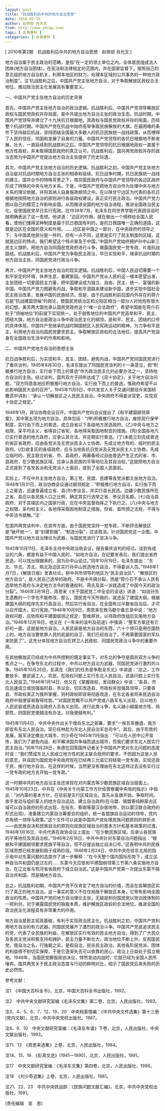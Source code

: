 ```yaml
---
layout: post
title: "抗战胜利后中共的地方自治思想"
date: 2010-02-15
author: 赵铁锁 肖光文
from: http://www.yhcqw.com/
tags: [ 炎黄春秋 ]
categories: [ 炎黄春秋 ]
---
```



[ 2010年第2期　抗战胜利后中共的地方自治思想　赵铁锁 肖光文 ]


地方自治属于民主政治的范畴，是指“在一定的领土单位之内，全体居民组成法人团体(地方自治团体)，在宪法和法律规定的范围内，并在国家监督下，按照自己的意志组织地方自治机关，利用本地区的财力，处理本区域的公共事务的一种地方政治制度”。注’抗战胜利之后，中国共产党主张地方自治，对于争取解放区政权合法地位，推动政治民主化发展具有重要意义。

一、中国共产党主张地方自治的历史背景


首先，中国共产党主张地方自治的政治逻辑。抗战胜利后，中国共产党领导解放区政权与国民党政权并存局面，是中共提出地方自治主张的政治生态。抗战时期，中国共产党领导并建立了十九块抗日根据地，其政权与国民党政权并存的局面，历经整个抗战时期。中国共产党在抗战中始终高举争取民族解放的大旗，在最困难的条件下坚持敌后抗战，坚持团结全国最大多数人的抗日民族统一战线政策，从而博得了人民的信任，巩固和发展了自身的力量。中国共产党领导的各抗日根据地不断发展、壮大，一直延续到抗战胜利之后。中国共产党领导的抗日根据地政权一直属于地方性政权，并未取得国民政府的真正认可。抗战胜利后，国共两党政权并存的政治态势为中国共产党提出地方自治主张提供了历史际遇。


其次，中国共产党主张地方自治的历史逻辑。抗战胜利之初，中国共产党主张地方自治是对抗战时期地方自治主张的相承和延续。抗日战争时期，抗日民族统一战线的建立，国共合作的特殊背景之下，南京国民政府与中国共产党领导的各边区政府形成了特殊的中央与地方关系。于是，中国共产党把地方自治作为处理中央与地方关系的理论依据，并将其纳入自身施政纲领之中。在以陕甘宁边区为代表的各抗日根据地按照地方自治的原则进行各级政权建设，真正实行民主政治。中国共产党力图以自己的模范工作影响全国，从而推进全国的地方自治进程，推进全国政治民主化，促使国民党早日实行宪政。在1938年7月，毛泽东在同世界学联代表团谈话时就明确表达了这一思想。他讲道：“边区的作用，就在做出一个榜样给全国人民看，使他们懂得这种制度是最于抗日救国有利的，是抗日救国唯一正确的道路，这就是边区在全国的意义和作用。……边区是中国之一部分，在中央政府的领导之下，与中国其他部分是一样的，但有一点不同，这里是实行了民主制度的区域，这就是边区的特点。我们希望这个特点普及于中国。”中国共产党始终拥护孙中山新三民主义旗帜，用地方自治同国民党政府进行斗争，揭露国民党一党专政、片面抗战路线。抗战胜利后，中国共产党为争取民主政治，早日实现和平，继承抗战时期的地方自治主张，同国民党进行政治斗争。


再次，中国共产党主张地方自治的现实逻辑。抗战胜利后，中国人民迫切需要一个和平安定的环境，休养生息，重建家园。中国共产党从人民的这一根本愿望出发，主张团结一切爱国民主力量，把中国建设成为独立、自由、民主、统一、富强的新中国。中国共产党力图避免内战，争取和平道路来建设新中国，逐步实现中国社会民主政治改革，发展中国的民族经济。但是，由于抗战胜利前后国内外存在的蒋介石是“抗战建国领袖”的舆论，使国民党统治区和沦陷区相当一部分人对他抱有很大的幻想。美苏两大国也承认国民党政府这个“唯一合法政府”，希望中国能在蒋介石处于“领袖地位”的前提下实现统一。处于弱势地位的中国共产党高举和平、民主、团结大旗，地方自治是政治斗争中政治民主化的纲领，是和平、民主、团结的口号的具体体现。中国共产党继承抗战时期国统区人民宪政运动的精神，为力争和平民主，利用地方自治向国民党要求民主，争取解放区政权的合法地位，提高共产党自身在全国政治生活中的作用和影响。

二、中国共产党地方自治的思想主张


抗日战争胜利后，为实现和平、民主、团结，避免内战，中国共产党同国民党进行了重庆谈判。1945年8月30日，毛泽东提出了同国民党谈判的十一条意见，把“积极推行地方自治，实行由下而上的普选”作为政治民主化的必要办法之一，坚持地方自治的主张。经过谈判，国共双方于同年达成了《双十协定》，关于地方自治问题，“双方同意各地应积极推行地方自治，实行由下而上的普选，惟政府希望不以此影响国民大会的召开”。1945年11月5日，中共发言人关于交通问题驳斥吴国桢撒谎中讲到：“承认一切解放区之人民民主自治，中央政府不得委派官吏，实现双十协定之规定。”


1946年1月，政治协商会议召开。中国共产党向会议提出了《和平建国纲领草案》，其中第五项为地方自治，具体包括：“(甲)积极推行地方自治，废除现行保甲制度，实行由下而上的普选，成立自省以下各级地方民选政府。(乙)中央与地方之权限，采平均主义，省得自订省宪，各地得采取因地制宜的措施。(丙)全国各地凡已实行普选的地方政府，应承认其合法，并定期实行普选。(丁)未能立刻完成普选的省区省政府，应由各党派及无党派民主人士协商，先成立地方性的、临时的民主政府。(戊)收复区的各级政府，应与当地各抗日党派及无党派民主人士协商，先成立临时的、民主联合的省、市、县政府，再筹备经过自由普选产生正式的省、市、县政府，在少数民族区域，应承认各民族的平等地位及其自治权。”这就把地方自治正式提到了各党各派和无党派人士面前，提到了全国人民面前。


实际上，不仅中共主张地方自治，第三党、民盟、民建等各党派都主张地方自治。1946年1月31日，政治协商会议通过纲领规定：“积极推行地方自治，实行由下而上之普选，迅速普遍成立省、县(市)参议会，并实行县长民选。边疆少数民族所在之省、县应以各民族人口之比例，确定其实行选举之省、参议员名额。(七)自治县政府，对于其辖区内之国家行政，应在中央监督指挥之下执行之。(八)中央与地方之权限，采均权主义。各地得采取因地制宜之措施，但省、县所颁之法规，不得与中央法令抵触。”注’


在国共两党谈判中，在宣传方面，由于国民党坚持一党专政，不断抨击解放区是“破坏统一”，是“封建割据”、“制造分裂”，应该取消。针对国民党这一企图，中国共产党以地方自治理论为武器，与国民党进行了坚决斗争。


1945年10月11日，毛泽东主持中央政治局会议，报告重庆谈判的经过。谈到有成议的六条，都是有益于中国人民的，“如地方自治，在纪要发表后，我们提出省府民选，可以找出根据来的，因为孙中山说过。”同年10月19日，毛泽东提出：“东北、华北、苏北、皖北及边区实行孙中山民选地方自治，不得委派人员。”1946年1月7日，《解放日报》发表社论，称中共所领导的地区为“民主自治区”、“解放区的地方自治”，是人民自己选举的政府。不是中共搞分裂，而是“蒋介石不承认人民有选举地方政府与决定地方法令的普通权利，蒋氏及其一派就造成了中国今天的政治分裂”。1946年3月18日，周恩来《关于国民党二中全会的谈话》讲道：“如说孙先生遗教的一个字也不能修改，那么，国民党今天所做的，就违反了建国大纲。根据建国大纲的程序先实行县自治，然后实行省自治，在全国有过半数省自治后，才可以召开国大，实行宪政。”1946年10月9日，周恩来在致马歇尔备忘录中说：“地方政权问题，应依照和平建国纲领之规定，暂维原状，以待政府改组后实施地方自治。”1946年12月18日，他又在《一年来的谈判及前途》中强调：“整军方案还有它好的一面，这就是地方自治。人民武装是地方自治的东西，六十个师只是用在国防上的。地方自治要依靠人民的武装的自卫，我们已经自治了，不再需要国家的军队来防匪了”。这充分体现地方自治在捍卫人民政权、同国民党政治斗争中的重要作用。


在其他解放区已经成为中共所控制的既定事实下，对东北的争夺是国共双方斗争的焦点之一。在争夺东北的过程中，中共以地方自治为武器，同国民党进行激烈的斗争。1945年10月26日，彭真在《我们的任务是争取全东北》中讲道：“总之，工作要放手，要武装工人，农民，在政权问题上实行东北人民自治，武装问题上实行东北人民自卫。”1946年1月14日，他又在《掌握政权，发动群众》中说：“各县、市应迅速成立或加强临时县、市议会，切实改造县、市政权并加强其领导，只要各县、市政权真正为我所掌握，则村政权即容易彻底改造，在东北各省将来民选自治政府中我便容易取得优势。”“对国民党概不以共产党或八路军名义出现，应以地方人民武装或民选自治政府人员名义出现。进行此类斗争，名义越小越属地方性、局部性，则国民党便越没有办法，对我便越有利。”


1945年11月4日，中共中央作出关于增兵东北之部署，要求“一俟苏军撤退，我方即宣布东北人民自治。现已任林彪为东北人民自治军总司令”。其后，由于形势的发展，我军决定撤出大城市，刘少奇在1945年11月指出：“可以在人民中公开宣传，我们为了避免内战、和平解决国共争端而退出城市，但我们要求东北人民实行民主自治。”同年11月28日，朱德在回答国外记者关于中国共产党对东北问题的态度时说：“我们赞成东北人民成立地方性的民主联合政府的要求，不但因为这是人民的意志，并且因为国民党中央政府现在已经再三允诺它将结束一党专政，实现还政于民，推行地方自治，在这样的时候，当然更没有理由在东北这样过去没有实行过一党专政的地方去开始一党专政。”


这一时期中共的地方自治主张还体现在对内蒙古等少数民族区域自治层面上。1945年10月23日，中共在《中央关于内蒙工作方针给晋察冀中央局的指示》中指出：“对内蒙的基本方针，在目前是实行区域自治。首先从各旗开始，争取时间。放手发动与组织蒙人的地方自治运动，建立自治政府(在乌盟、锡盟等纯粹蒙古区域可以自治政府的形式出现，在绥东、察南等蒙汉杂居地带，则以蒙汉联合政府的形式出现)，准备建立内蒙自治筹委会的组织，统一各盟旗自治运动的领导，党内亦有统一领导与政策。”这个文件可以说是中国共产党处理民族问题原则的转折点——由民族自决和民族自治的原则向民族区域自治的基本方针和基本政策的过渡。1946年1月16日，中共代表在政协会议上提出：“在少数民族区域，应承认各民族的平等地位及其自治权。”1946年2月18日，中共中央针对东蒙自治问题指出：“根据和平建国纲领要求民族平等自治，但不应提出独立自决口号。”这表明中共的民族区域思想已经发展到趋于成熟阶段。1946年2月24日，中共中央在给东北局的指示电中对东蒙问题的态度作了进一步解释：“在今天整个国内国际形势下，成立这种自治共和国仍是过左的……东蒙今天应依和平建国纲领第三节第六条实施地方自治，在辽北省与热河省省政府下成立自治区。”这是中国共产党第一次提出东蒙不搞自治共和国，而是搞地方自治。


总之，抗战胜利初期，中国共产党不仅肯定了地方自治的价值，而且在各解放区实行了真正的地方自治。这一事实的意义不仅仅局限于解放区本身，它带有影响全国政治的性质。中国共产党的地方自治理论主张，无疑是刺向国民党以党训政体制的一把利剑，对于揭露国民党的独裁本质，维护解放区政权的合法地位，推进全国的政治民主化进程具有非常重大的作用。


地方自治是民主宪政基础，有利于实现政治民主化。抗战胜利之初，中国共产党利用地方自治的有力武器，同国民党展开了激烈的政治斗争。中国共产党是追求民主的党，代表了全民族的利益，在解放区实行有效的民主地方自治，得到了广大民众及各民主党派积极支持和拥护，民主力量不断壮大，政治地位不断上升。反观国民党，借自治之名，行独裁之实，是假自治，扼杀民主政治，其他各阶层党派、团体的利益得不到切实保障，于是它逐渐失去可以依靠的民心，政治上日益处于孤立境地。1946年，当国民党撕毁政协决议，悍然发动内战时，它就已经为全国人民所唾弃。国共两党关于民主政治态度与行动的鲜明对比，昭示了国民党后来失败的历史必然性。

参考文献：

注1　《中国大百科全书》，北京，中国大百科全书出版社，1992。

注2　中共中央文献研究室编《毛泽东文集》第二卷，北京，人民出版社，1993。

注3、4、5、6、7、12、19、20　中央档案馆编：《中共中央文件选集》第十三册(党内文献)，北京，中共中央党校出版社。1987。

注8、9、10　中央文献研究室编：《毛泽东年谱》下卷，北京，人民出版社，中央文献出版社，1993。

注11、13　《周恩来选集》上卷，北京，人民出版社，1984。

注14、15、16　《彭真文选》(1941—1990)，北京，人民出版社，1991。

注17　中央文献研究室编：《毛泽东文集》第四卷，北京，人民出版社，1996。

注18　《刘少奇选集》上卷，北京，人民出版社，1981。

注21、22、23　中共中央统战部：《民族问题文献汇编》，北京，中共中央党校出版社，1991。

(责任编辑　吴　思)


